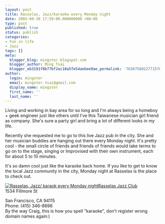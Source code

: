 ```yaml
---
layout: post
title: Rasselas, Jazz/karaoke every Monday night
date: 2003-09-30 17:59:00.000000000 +08:00
type: post
published: true
status: publish
categories:
- Fun in life
- Jazz
tags: []
meta:
  blogger_blog: mingster.blogspot.com
  blogger_author: Ming Tsai
  blogger_eb3191f8b77bf2ac10a5fe54aebee9ae_permalink: '7636756022771578545'
author:
  login: mingster
  email: mingster.tsai@gmail.com
  display_name: mingster
  first_name: ''
  last_name: ''
---
```

<p>Living and working in bay area for so long and I'm always being a homeboy + geek engineer just like others until I've this Taiwanese musician girl friend as company. She's sure a party girl and bring a lot of different looks in my life.</p>
<p>Recently she requested me to go to this live Jazz pub in the city. She and her musician buddies are hanging out there every Monday night. It's pretty cool - the small circle of friends and friends of friends would take terms to go on to the stage, singing or Improvised with their own instrument, each for about 5 to 10 minutes.</p>
<p>It's so damn cool just like the karaoke back home. If you like to get to know the local Jazz community in the city, Monday night at Rasselas is the place to check out.</p>
<p><a href="http://bp0.blogger.com/_i0VzdspWXjI/Rwip7jnkxJI/AAAAAAAAAKo/KdoUINGmRQA/s320/Picture+025.jpg"><img id="BLOGGER_PHOTO_ID_5118527817145173138" alt="Rasselas, Jazz/ karaok every Monday night" src="{{ site.JB.IMAGE_PATH }}/Picture+025.jpg" border="0" />Rasselas Jazz Club</a><br />1534 Fillmore St
<div>San Francisco, CA 94115</div>
<div>Phone: (415) 346-8696 </div>
<div></div>
<div>By the way Craig, this is how you spell "karaoke", don't register wrong domain names again:)</div>
